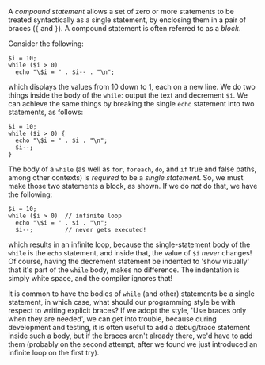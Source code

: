 A *compound statement* allows a set of zero or more statements to be treated syntactically as a single statement, by enclosing them in
a pair of braces (`{` and `}`).  A compound statement is often referred to as a *block*.

Consider the following:

```Hack
$i = 10;
while ($i > 0)
  echo "\$i = " . $i-- . "\n";
```

which displays the values from 10 down to 1, each on a new line.  We do two things inside the body of the `while`: output the text and
decrement `$i`. We can achieve the same things by breaking the single `echo` statement into two statements, as follows:

```Hack
$i = 10;
while ($i > 0) {
  echo "\$i = " . $i . "\n";
  $i--;
}
```

The body of a `while` (as well as `for`, `foreach`, `do`, and `if` true and false paths, among other contexts) is *required* to be a *single
statement*. So, we must make those two statements a block, as shown. If we do *not* do that, we have the following:

```Hack
$i = 10;
while ($i > 0)  // infinite loop
  echo "\$i = " . $i . "\n";
  $i--;         // never gets executed!
```

which results in an infinite loop, because the single-statement body of the `while` is the `echo` statement, and inside that, the value of `$i`
*never* changes!  Of course, having the decrement statement be indented to 'show visually' that it's part of the `while` body, makes no difference.
The indentation is simply white space, and the compiler ignores that!

It is common to have the bodies of `while` (and other) statements be a single statement, in which case, what should our programming style be
with respect to writing explicit braces? If we adopt the style, 'Use braces only when they are needed', we can get into trouble, because during
development and testing, it is often useful to add a debug/trace statement inside such a body, but if the braces aren't already there, we'd have
to add them (probably on the second attempt, after we found we just introduced an infinite loop on the first try).
